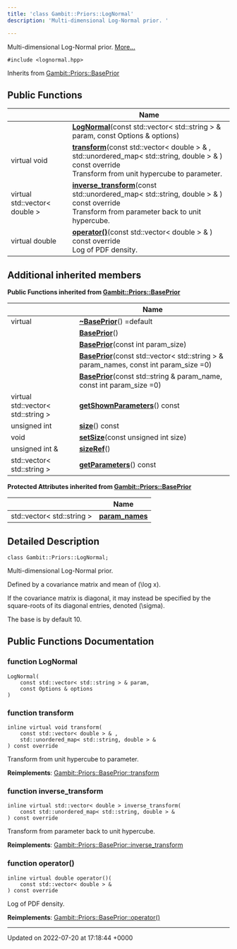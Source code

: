 ```yaml
---
title: 'class Gambit::Priors::LogNormal'
description: 'Multi-dimensional Log-Normal prior. '

---
```









Multi-dimensional Log-Normal prior.  [More...](#detailed-description)


`#include <lognormal.hpp>`

Inherits from [Gambit::Priors::BasePrior](/documentation/code/classes/classgambit_1_1priors_1_1baseprior/)

## Public Functions

|                | Name           |
| -------------- | -------------- |
| | **[LogNormal](/documentation/code/classes/classgambit_1_1priors_1_1lognormal/#function-lognormal)**(const std::vector< std::string > & param, const Options & options) |
| virtual void | **[transform](/documentation/code/classes/classgambit_1_1priors_1_1lognormal/#function-transform)**(const std::vector< double > & , std::unordered_map< std::string, double > & ) const override<br>Transform from unit hypercube to parameter.  |
| virtual std::vector< double > | **[inverse_transform](/documentation/code/classes/classgambit_1_1priors_1_1lognormal/#function-inverse-transform)**(const std::unordered_map< std::string, double > & ) const override<br>Transform from parameter back to unit hypercube.  |
| virtual double | **[operator()](/documentation/code/classes/classgambit_1_1priors_1_1lognormal/#function-operator())**(const std::vector< double > & ) const override<br>Log of PDF density.  |

## Additional inherited members

**Public Functions inherited from [Gambit::Priors::BasePrior](/documentation/code/classes/classgambit_1_1priors_1_1baseprior/)**

|                | Name           |
| -------------- | -------------- |
| virtual | **[~BasePrior](/documentation/code/classes/classgambit_1_1priors_1_1baseprior/#function-~baseprior)**() =default |
| | **[BasePrior](/documentation/code/classes/classgambit_1_1priors_1_1baseprior/#function-baseprior)**() |
| | **[BasePrior](/documentation/code/classes/classgambit_1_1priors_1_1baseprior/#function-baseprior)**(const int param_size) |
| | **[BasePrior](/documentation/code/classes/classgambit_1_1priors_1_1baseprior/#function-baseprior)**(const std::vector< std::string > & param_names, const int param_size =0) |
| | **[BasePrior](/documentation/code/classes/classgambit_1_1priors_1_1baseprior/#function-baseprior)**(const std::string & param_name, const int param_size =0) |
| virtual std::vector< std::string > | **[getShownParameters](/documentation/code/classes/classgambit_1_1priors_1_1baseprior/#function-getshownparameters)**() const |
| unsigned int | **[size](/documentation/code/classes/classgambit_1_1priors_1_1baseprior/#function-size)**() const |
| void | **[setSize](/documentation/code/classes/classgambit_1_1priors_1_1baseprior/#function-setsize)**(const unsigned int size) |
| unsigned int & | **[sizeRef](/documentation/code/classes/classgambit_1_1priors_1_1baseprior/#function-sizeref)**() |
| std::vector< std::string > | **[getParameters](/documentation/code/classes/classgambit_1_1priors_1_1baseprior/#function-getparameters)**() const |

**Protected Attributes inherited from [Gambit::Priors::BasePrior](/documentation/code/classes/classgambit_1_1priors_1_1baseprior/)**

|                | Name           |
| -------------- | -------------- |
| std::vector< std::string > | **[param_names](/documentation/code/classes/classgambit_1_1priors_1_1baseprior/#variable-param-names)**  |


## Detailed Description

```
class Gambit::Priors::LogNormal;
```

Multi-dimensional Log-Normal prior. 

Defined by a covariance matrix and mean of \(\log x\).

If the covariance matrix is diagonal, it may instead be specified by the square-roots of its diagonal entries, denoted \(\sigma\).

The base is by default 10. 

## Public Functions Documentation

### function LogNormal

```
LogNormal(
    const std::vector< std::string > & param,
    const Options & options
)
```


### function transform

```
inline virtual void transform(
    const std::vector< double > & ,
    std::unordered_map< std::string, double > & 
) const override
```

Transform from unit hypercube to parameter. 

**Reimplements**: [Gambit::Priors::BasePrior::transform](/documentation/code/classes/classgambit_1_1priors_1_1baseprior/#function-transform)


### function inverse_transform

```
inline virtual std::vector< double > inverse_transform(
    const std::unordered_map< std::string, double > & 
) const override
```

Transform from parameter back to unit hypercube. 

**Reimplements**: [Gambit::Priors::BasePrior::inverse_transform](/documentation/code/classes/classgambit_1_1priors_1_1baseprior/#function-inverse-transform)


### function operator()

```
inline virtual double operator()(
    const std::vector< double > & 
) const override
```

Log of PDF density. 

**Reimplements**: [Gambit::Priors::BasePrior::operator()](/documentation/code/classes/classgambit_1_1priors_1_1baseprior/#function-operator())


-------------------------------

Updated on 2022-07-20 at 17:18:44 +0000